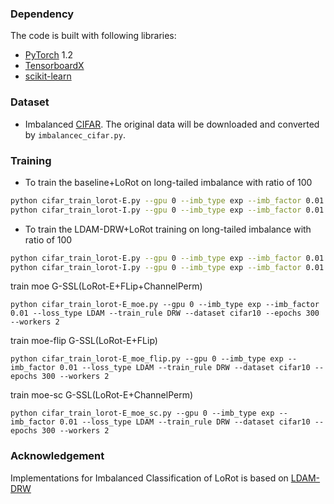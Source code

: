 ### Dependency
The code is built with following libraries:
- [PyTorch](https://pytorch.org/) 1.2
- [TensorboardX](https://github.com/lanpa/tensorboardX)
- [scikit-learn](https://scikit-learn.org/stable/)

### Dataset
- Imbalanced [CIFAR](https://www.cs.toronto.edu/~kriz/cifar.html). The original data will be downloaded and converted by `imbalancec_cifar.py`.

### Training

- To train the baseline+LoRot on long-tailed imbalance with ratio of 100

```bash
python cifar_train_lorot-E.py --gpu 0 --imb_type exp --imb_factor 0.01 --loss_type CE --train_rule None
python cifar_train_lorot-I.py --gpu 0 --imb_type exp --imb_factor 0.01 --loss_type CE --train_rule None
```

- To train the LDAM-DRW+LoRot training on long-tailed imbalance with ratio of 100

```bash
python cifar_train_lorot-E.py --gpu 0 --imb_type exp --imb_factor 0.01 --loss_type LDAM --train_rule DRW
python cifar_train_lorot-I.py --gpu 0 --imb_type exp --imb_factor 0.01 --loss_type LDAM --train_rule DRW
```

train moe G-SSL(LoRot-E+FLip+ChannelPerm)
```
python cifar_train_lorot-E_moe.py --gpu 0 --imb_type exp --imb_factor 0.01 --loss_type LDAM --train_rule DRW --dataset cifar10 --epochs 300 --workers 2
```
train moe-flip G-SSL(LoRot-E+FLip)
```
python cifar_train_lorot-E_moe_flip.py --gpu 0 --imb_type exp --imb_factor 0.01 --loss_type LDAM --train_rule DRW --dataset cifar10 --epochs 300 --workers 2
```
train moe-sc G-SSL(LoRot-E+ChannelPerm)
```
python cifar_train_lorot-E_moe_sc.py --gpu 0 --imb_type exp --imb_factor 0.01 --loss_type LDAM --train_rule DRW --dataset cifar10 --epochs 300 --workers 2
```
### Acknowledgement

Implementations for Imbalanced Classification of LoRot is based on [LDAM-DRW](https://github.com/kaidic/LDAM-DRW)
